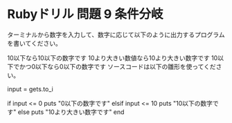 # Rubyドリル 問題 9 条件分岐

ターミナルから数字を入力して、数字に応じて以下のように出力するプログラムを書いてください。

10以下なら10以下の数字です
10より大きい数値なら10より大きい数字です
10以下でかつ0以下なら0以下の数字です
ソースコードは以下の雛形を使ってください。

input = gets.to_i

if input <= 0
  puts "0以下の数字です"
elsif input <= 10
  puts "10以下の数字です"
else
  puts "10より大きい数字です"
end